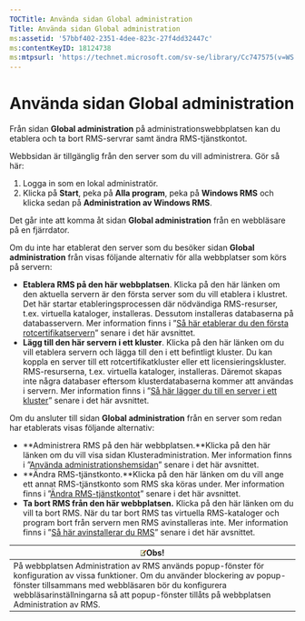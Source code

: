 ```yaml
---
TOCTitle: Använda sidan Global administration
Title: Använda sidan Global administration
ms:assetid: '57bbf402-2351-4dee-823c-27f4dd32447c'
ms:contentKeyID: 18124738
ms:mtpsurl: 'https://technet.microsoft.com/sv-se/library/Cc747575(v=WS.10)'
---
```


Använda sidan Global administration
===================================

Från sidan **Global administration** på administrationswebbplatsen kan du etablera och ta bort RMS-servrar samt ändra RMS-tjänstkontot.

Webbsidan är tillgänglig från den server som du vill administrera. Gör så här:

1.  Logga in som en lokal administratör.
2.  Klicka på **Start**, peka på **Alla program**, peka på **Windows RMS** och klicka sedan på **Administration av Windows RMS**.

Det går inte att komma åt sidan **Global administration** från en webbläsare på en fjärrdator.

Om du inte har etablerat den server som du besöker sidan **Global administration** från visas följande alternativ för alla webbplatser som körs på servern:

-   **Etablera RMS på den här webbplatsen**. Klicka på den här länken om den aktuella servern är den första server som du vill etablera i klustret. Det här startar etableringsprocessen där nödvändiga RMS-resurser, t.ex. virtuella kataloger, installeras. Dessutom installeras databaserna på databasservern. Mer information finns i ”[Så här etablerar du den första rotcertifikatservern](https://technet.microsoft.com/debc42f3-74ff-4c99-b7a4-4921fccdabc2)” senare i det här avsnittet.
-   **Lägg till den här servern i ett kluster**. Klicka på den här länken om du vill etablera servern och lägga till den i ett befintligt kluster. Du kan koppla en server till ett rotcertifikatkluster eller ett licensieringskluster. RMS-resurserna, t.ex. virtuella kataloger, installeras. Däremot skapas inte några databaser eftersom klusterdatabaserna kommer att användas i servern. Mer information finns i ”[Så här lägger du till en server i ett kluster](https://technet.microsoft.com/db635238-5528-4bec-9cc6-8244e2b3d733)” senare i det här avsnittet.

Om du ansluter till sidan **Global administration** från en server som redan har etablerats visas följande alternativ:

-   **Administrera RMS på den här webbplatsen.**Klicka på den här länken om du vill visa sidan Klusteradministration. Mer information finns i ”[Använda administrationshemsidan](https://technet.microsoft.com/6c155977-bd0e-47d6-ac65-1746cddb505e)” senare i det här avsnittet.
-   **Ändra RMS-tjänstkonto.**Klicka på den här länken om du vill ange ett annat RMS-tjänstkonto som RMS ska köras under. Mer information finns i ”[Ändra RMS-tjänstkontot](https://technet.microsoft.com/f257d66d-b823-41e4-bcb7-7c90eb295238)” senare i det här avsnittet.
-   **Ta bort RMS från den här webbplatsen.** Klicka på den här länken om du vill ta bort RMS. När du tar bort RMS tas virtuella RMS-kataloger och program bort från servern men RMS avinstalleras inte. Mer information finns i ”[Så här avinstallerar du RMS](https://technet.microsoft.com/885e3b4f-ea32-466f-9f7f-d8440b0f7c28)” senare i det här avsnittet.

| ![](images/Cc747575.note(WS.10).gif)Obs!                                                                                                                                                                                                                   |
|-----------------------------------------------------------------------------------------------------------------------------------------------------------------------------------------------------------------------------------------------------------------------------------------|
| På webbplatsen Administration av RMS används popup-fönster för konfiguration av vissa funktioner. Om du använder blockering av popup-fönster tillsammans med webbläsaren bör du konfigurera webbläsarinställningarna så att popup-fönster tillåts på webbplatsen Administration av RMS. |
